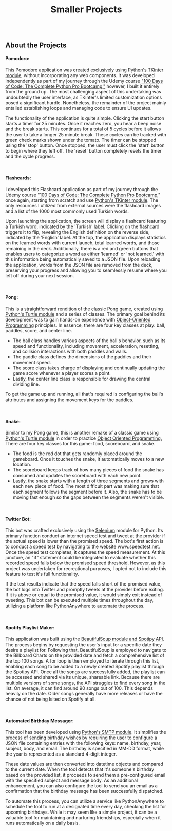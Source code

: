 <h1 align="center">Smaller Projects</h1>

<br/>
<br/>

<h2>About the Projects</h2>

<h4>Pomodoro:</h4>
<p>This Pomodoro application was created exclusively using <ins>Python's TKinter module</ins>, without incorporating any web components. It was developed independently as part of my journey through the Udemy course <ins>"100 Days of Code: The Complete Python Pro Bootcamp,"</ins> however, I built it entirely from the ground up. The most challenging aspect of this undertaking was undoubtedly the user interface, as TKinter's limited customization options posed a significant hurdle. Nonetheless, the remainder of the project mainly entailed establishing loops and managing code to ensure UI updates.</p>

<p>The functionality of the application is quite simple. Clicking the start button starts a timer for 25 minutes. Once it reaches zero, you hear a beep noise and the break starts. This continues for a total of 5 cycles before it allows the user to take a longer 25 minute break. These cycles can be tracked with green check marks shown under the tomato. The timer can be stopped using the 'stop' button. Once stopped, the user must click the 'start' button to begin where they left off. The 'reset' button completely resets the timer and the cycle progress.</p>
<br/>

<h4>Flashcards:</h4>
<p>I developed this Flashcard application as part of my journey through the Udemy course <ins>"100 Days of Code: The Complete Python Pro Bootcamp,"</ins> once again, starting from scratch and use <ins>Python's TKinter module</ins>. The only resources I utilized from external sources were the flashcard images and a list of the 1000 most commonly used Turkish words.</p>

<p>Upon launching the application, the screen will display a flashcard featuring a Turkish word, indicated by the 'Turkish' label. Clicking on the flashcard triggers it to flip, revealing the English definition on the reverse side, indicated by the 'English' label. At the top, the application displays statistics on the learned words with current launch, total learned words, and those remaining in the deck. Additionally, there is a red and green buttons that enables users to categorize a word as either 'learned' or 'not learned,' with this information being automatically saved to a JSON file. Upon reloading the application, words from the JSON file are removed from the deck, preserving your progress and allowing you to seamlessly resume where you left off during your next session.</p>
<br/>

<h4>Pong:</h4>
<p>This is a straightforward rendition of the classic Pong game, created using <ins>Python's Turtle module</ins> and a series of classes. The primary goal behind its development was to gain hands-on experience with <ins>Object-Oriented Programming</ins> principles. In essence, there are four key classes at play: ball, paddles, score, and center line.
<ul>
  <li>The ball class handles various aspects of the ball's behavior, such as its speed and functionality, including movement, acceleration, resetting, and collision interactions with both paddles and walls.</li>
  <li>The paddle class defines the dimensions of the paddles and their movement speed.</li>
  <li>The score class takes charge of displaying and continually updating the game score whenever a player scores a point.</li>
  <li>Lastly, the center line class is responsible for drawing the central dividing line.</li>
</ul>
To get the game up and running, all that's required is configuring the ball's attributes and assigning the movement keys for the paddles.</p>
<br/>

<h4>Snake:</h4>
<p>Similar to my Pong game, this is another remake of a classic game using <ins>Python's Turtle module</ins> in order to practice <ins>Object Oriented Programming.</ins> There are four key classes for this game: food, scoreboard, and snake.
<ul>
  <li>The food is the red dot that gets randomly placed around the gameboard. Once it touches the snake, it automatically moves to a new location. </li>
  <li>The scoreboard keeps track of how many pieces of food the snake has consumed and updates the scoreboard with each new point.</li>
  <li>Lastly, the snake starts with a length of three segments and grows with each new piece of food. The most difficult part was making sure that each segment follows the segment before it. Also, the snake has to be moving fast enough so the gaps between the segments weren't visible.</li>
</ul>
</p>
<br/>

<h4>Twitter Bot:</h4>
<p>This bot was crafted exclusively using the <ins>Selenium</ins> module for Python. Its primary function conduct an internet speed test and tweet at the provider if the actual speed is lower than the promised speed. The bot's first action is to conduct a speed test by navigating to the website www.speedtest.net. Once the speed test completes, it captures the speed measurement. At this juncture, an "if" statement could be integrated to evaluate whether this recorded speed falls below the promised speed threshold. However, as this project was undertaken for recreational purposes, I opted not to include this feature to test it's full functionality.</p>

<p>If the test results indicate that the speed falls short of the promised value, the bot logs into Twitter and promptly tweets at the provider before exiting. If it is above or equal to the promised value, it would simply exit instead of tweeting. This bot can be executed multiple times throughout the day, utilizing a platform like PythonAnywhere to automate the process.</p>
<br/>

<h4>Spotify Playlist Maker:</h4>

<p>This application was built using the <ins>BeautifulSoup module and Spotipy API</ins>. The process begins by requesting the user's input for a specific date they desire a playlist for. Following that, BeautifulSoup is employed to navigate to the Billboard Charts on the provided date and fetch a comprehensive list of the top 100 songs. A for loop is then employed to iterate through this list, enabling each song to be added to a newly created Spotify playlist through the Spotipy API. Once all the songs are successfully added, the playlist can be accessed and shared via its unique, shareable link. Because there are multiple versions of some songs, the API struggles to find every song in the list. On average, it can find around 90 songs out of 100. This depends heavily on the date. Older songs generally have more releases or have the chance of not being lsited on Spotify at all.</p>
<br/>

<h4>Automated Birthday Messager:</h4>
<p>This tool has been developed using <ins>Python's SMTP module</ins>. It simplifies the process of sending birthday wishes by requiring the user to configure a JSON file containing entries with the following keys: name, birthday, year, subject, body, and email. The birthday is specified in MM-DD format, while the year is represented as a standard 4-digit integer.</p>

<p>These date values are then converted into datetime objects and compared to the current date. When the tool detects that it's someone's birthday based on the provided list, it proceeds to send them a pre-configured email with the specified subject and message body. As an additional enhancement, you can also configure the tool to send you an email as a confirmation that the birthday message has been successfully dispatched.</p>

<p>To automate this process, you can utilize a service like PythonAnywhere to schedule the tool to run at a designated time every day, checking the list for upcoming birthdays. While it may seem like a simple project, it can be a valuable tool for maintaining and nurturing friendships, especially when it runs automatically on a daily basis.</p>
